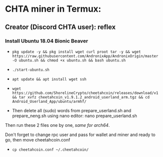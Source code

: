 CHTA miner in Termux:
=====================
Creator (Discord CHTA user): reflex
-------------------------------------

### Install Ubuntu 18.04 Bionic Beaver
-     pkg update -y && pkg install wget curl proot tar -y && wget https://raw.githubusercontent.com/AndronixApp/AndronixOrigin/master/Installer/Ubuntu/ubuntu.sh -O ubuntu.sh && chmod +x ubuntu.sh && bash ubuntu.sh

-     ./start-ubuntu.sh
    
-     apt update && apt install wget ssh

-     wget https://github.com/ShorelineCrypto/cheetahcoin/releases/download/v1.9.1.2/cheetahcoin_v1.9.1.2_android_userland_arm.tgz && tar xvfz cheetahcoin_v1.9.1.2_android_userland_arm.tgz && cd Android_Userland_App/ubuntu/armhf/

- Then delete all (sudo) words from prepare_userland.sh and prepare_neng.sh using nano editor: nano prepare_userland.sh

Then run these 2 files one by one, *same for arch64*.

Don't forget to change rpc user and pass for wallet and miner and ready to go, then move cheetahcoin.conf
-     cp cheetahcoin.conf ~/.cheetahcoin/ 
